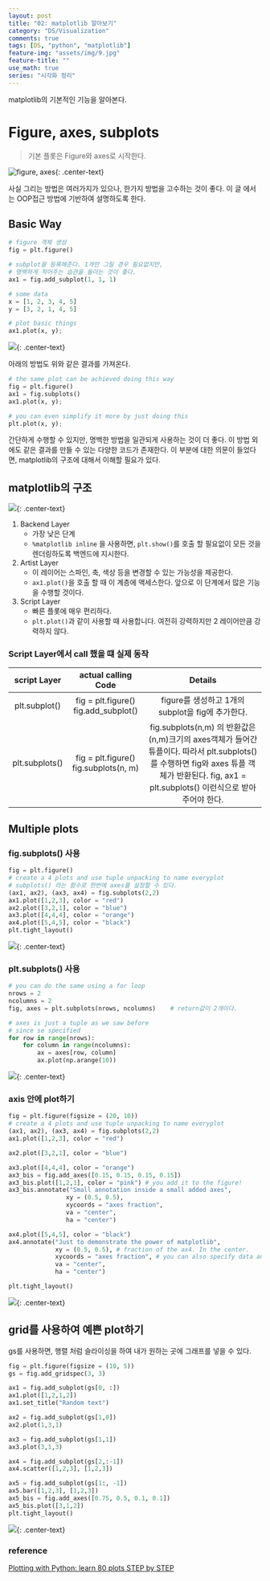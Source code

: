 ```yaml
---
layout: post
title: "02: matplotlib 알아보기"
category: "DS/Visualization"
comments: true
tags: [DS, "python", "matplotlib"]
feature-img: "assets/img/9.jpg"
feature-title: ""
use_math: true
series: "시각화 정리"
---
```


matplotlib의 기본적인 기능을 알아본다.

# Figure, axes, subplots

> 기본 플롯은 Figure와 axes로 시작한다.

![figure, axes](https://www.kaggleusercontent.com/kf/33240044/eyJhbGciOiJkaXIiLCJlbmMiOiJBMTI4Q0JDLUhTMjU2In0..O9nlv1zkznh1vQub5eZ0hw.Qvr4mcQdNZaSaejnyDQTkuCetZPVJKeN-DuVntxFuZZQWc4ezlo7eitT60WhD8mUf6QdMLpfq0QfS-4uW5v2bUsdjqJu2dTcLCAz8ri96ivNf_jbla5-nbxPieIzMqdHXJT-H2NMRe4_R_BySY_oqUahDifUo4VzF_gcAkt5Qkja79lHFh6ks8SFKl1Jxxkj8USAXi2lgMR4qccTheVRk9qnWZSRN8oeQYhS6huqTFVI7LvuC1o01DJIz1GIL-ES_UAjFBHDuH-EAtU-tCKubrh9rGB4MM0lZeoaWii5EmYw-QScvh9Ecf91sYDctcFFlD1uSEyZpRlTHqqYNGQJyOXAZ4pH3DtUpE7REHNqVa2oe5T_pZV99crNW3WTzTG7AnwmAPBxT1wYv3bBYwP91_cijUveTImjXvRfctlZL058twd_HaNLzuOvrH6jFNlFpWyjtKfWuFg1SiqnznMX2O83l9VMVwkhdcVoGOq9ZQz8_tH6lNeuqqebDh0NF0zkxA0vJdOzTaHREalrkvioWOCyNu_73vC_QJRg5q46y3-PtTanQSocAwLH6ROovOviaWMRbYhSLGKtDLURyKqCTqEAck0jEVhqhqUWZUY-NICs0aPANkm4sNboYF2-GdfpCb60ECDiSE8hAjLoM4dJIzmTWKQnk5ntBZrM01lrpJgG6uYB_N28eoWVVVSrVeT3JLlrAbV-Dp6lexXW30XJXw.SuOXaBMM0AFVjJ_0bSdBWg/__results___files/__results___12_0.png){: .center-text}

사실 그리는 방법은 여러가지가 있으나, 한가지 방법을 고수하는 것이 좋다. 이 글 에서는 OOP접근 방법에 기반하여 설명하도록 한다.

## Basic Way

```python
# figure 객체 생성
fig = plt.figure()

# subplot을 등록해준다. 1개만 그릴 경우 필요없지만,
# 명백하게 적어주는 습관을 들이는 것이 좋다.
ax1 = fig.add_subplot(1, 1, 1)

# some data
x = [1, 2, 3, 4, 5]
y = [3, 2, 1, 4, 5]

# plot basic things
ax1.plot(x, y);
```

![](https://www.kaggleusercontent.com/kf/33240044/eyJhbGciOiJkaXIiLCJlbmMiOiJBMTI4Q0JDLUhTMjU2In0..O9nlv1zkznh1vQub5eZ0hw.Qvr4mcQdNZaSaejnyDQTkuCetZPVJKeN-DuVntxFuZZQWc4ezlo7eitT60WhD8mUf6QdMLpfq0QfS-4uW5v2bUsdjqJu2dTcLCAz8ri96ivNf_jbla5-nbxPieIzMqdHXJT-H2NMRe4_R_BySY_oqUahDifUo4VzF_gcAkt5Qkja79lHFh6ks8SFKl1Jxxkj8USAXi2lgMR4qccTheVRk9qnWZSRN8oeQYhS6huqTFVI7LvuC1o01DJIz1GIL-ES_UAjFBHDuH-EAtU-tCKubrh9rGB4MM0lZeoaWii5EmYw-QScvh9Ecf91sYDctcFFlD1uSEyZpRlTHqqYNGQJyOXAZ4pH3DtUpE7REHNqVa2oe5T_pZV99crNW3WTzTG7AnwmAPBxT1wYv3bBYwP91_cijUveTImjXvRfctlZL058twd_HaNLzuOvrH6jFNlFpWyjtKfWuFg1SiqnznMX2O83l9VMVwkhdcVoGOq9ZQz8_tH6lNeuqqebDh0NF0zkxA0vJdOzTaHREalrkvioWOCyNu_73vC_QJRg5q46y3-PtTanQSocAwLH6ROovOviaWMRbYhSLGKtDLURyKqCTqEAck0jEVhqhqUWZUY-NICs0aPANkm4sNboYF2-GdfpCb60ECDiSE8hAjLoM4dJIzmTWKQnk5ntBZrM01lrpJgG6uYB_N28eoWVVVSrVeT3JLlrAbV-Dp6lexXW30XJXw.SuOXaBMM0AFVjJ_0bSdBWg/__results___files/__results___14_0.png){: .center-text}

아래의 방법도 위와 같은 결과를 가져온다.

```python
# the same plot can be achieved doing this way
fig = plt.figure()
ax1 = fig.subplots()
ax1.plot(x, y);
```

```python
# you can even simplify it more by just doing this
plt.plot(x, y);
```

간단하게 수행할 수 있지만, 명백한 방법을 일관되게 사용하는 것이 더 좋다. 이 방법 외에도 같은 결과를 만들 수 있는 다양한 코드가 존재한다. 이 부분에 대한 의문이 들었다면, matplotlib의 구조에 대해서 이해할 필요가 있다.

## matplotlib의 구조

![](https://www.kaggleusercontent.com/kf/33240044/eyJhbGciOiJkaXIiLCJlbmMiOiJBMTI4Q0JDLUhTMjU2In0..O9nlv1zkznh1vQub5eZ0hw.Qvr4mcQdNZaSaejnyDQTkuCetZPVJKeN-DuVntxFuZZQWc4ezlo7eitT60WhD8mUf6QdMLpfq0QfS-4uW5v2bUsdjqJu2dTcLCAz8ri96ivNf_jbla5-nbxPieIzMqdHXJT-H2NMRe4_R_BySY_oqUahDifUo4VzF_gcAkt5Qkja79lHFh6ks8SFKl1Jxxkj8USAXi2lgMR4qccTheVRk9qnWZSRN8oeQYhS6huqTFVI7LvuC1o01DJIz1GIL-ES_UAjFBHDuH-EAtU-tCKubrh9rGB4MM0lZeoaWii5EmYw-QScvh9Ecf91sYDctcFFlD1uSEyZpRlTHqqYNGQJyOXAZ4pH3DtUpE7REHNqVa2oe5T_pZV99crNW3WTzTG7AnwmAPBxT1wYv3bBYwP91_cijUveTImjXvRfctlZL058twd_HaNLzuOvrH6jFNlFpWyjtKfWuFg1SiqnznMX2O83l9VMVwkhdcVoGOq9ZQz8_tH6lNeuqqebDh0NF0zkxA0vJdOzTaHREalrkvioWOCyNu_73vC_QJRg5q46y3-PtTanQSocAwLH6ROovOviaWMRbYhSLGKtDLURyKqCTqEAck0jEVhqhqUWZUY-NICs0aPANkm4sNboYF2-GdfpCb60ECDiSE8hAjLoM4dJIzmTWKQnk5ntBZrM01lrpJgG6uYB_N28eoWVVVSrVeT3JLlrAbV-Dp6lexXW30XJXw.SuOXaBMM0AFVjJ_0bSdBWg/__results___files/__results___23_0.png){: .center-text}

1. Backend Layer
   - 가장 낮은 단계
   - `%matplotlib inline` 을 사용하면, `plt.show()`를 호출 할 필요없이 모든 것을 렌더링하도록 백엔드에 지시한다.
2. Artist Layer
   - 이 레이어는 스파인, 축, 색상 등을 변경할 수 있는 가능성을 제공한다.
   - `ax1.plot()`을 호출 할 때 이 계층에 액세스한다. 앞으로 이 단계에서 많은 기능을 수행할 것이다.
3. Script Layer
   - 빠른 플롯에 매우 편리하다.
   - `plt.plot()`과 같이 사용할 때 사용합니다. 여전히 강력하지만 2 레이어만큼 강력하지 않다.

### Script Layer에서 call 했을 떄 실제 동작

|  script Layer  |          actual calling Code          |                                                                                            Details                                                                                            |
| :------------: | :-----------------------------------: | :-------------------------------------------------------------------------------------------------------------------------------------------------------------------------------------------: |
| plt.subplot()  | fig = plt.figure() fig.add_subplot()  |                                                                       figure를 생성하고 1개의 subplot을 fig에 추가한다.                                                                       |
| plt.subplots() | fig = plt.figure() fig.subplots(n, m) | fig.subplots(n,m) 의 반환값은 (n,m)크기의 axes객체가 들어간 튜플이다. 따라서 plt.subplots()를 수행하면 fig와 axes 튜플 객체가 반환된다. fig, ax1 = plt.subplots() 이런식으로 받아주어야 한다. |

## Multiple plots

### fig.subplots() 사용

```python
fig = plt.figure()
# create a 4 plots and use tuple unpacking to name everyplot
# subplots() 라는 함수로 한번에 axes를 설정할 수 있다.
(ax1, ax2), (ax3, ax4) = fig.subplots(2,2)
ax1.plot([1,2,3], color = "red")
ax2.plot([3,2,1], color = "blue")
ax3.plot([4,4,4], color = "orange")
ax4.plot([5,4,5], color = "black")
plt.tight_layout()
```

![](https://www.kaggleusercontent.com/kf/33240044/eyJhbGciOiJkaXIiLCJlbmMiOiJBMTI4Q0JDLUhTMjU2In0..O9nlv1zkznh1vQub5eZ0hw.Qvr4mcQdNZaSaejnyDQTkuCetZPVJKeN-DuVntxFuZZQWc4ezlo7eitT60WhD8mUf6QdMLpfq0QfS-4uW5v2bUsdjqJu2dTcLCAz8ri96ivNf_jbla5-nbxPieIzMqdHXJT-H2NMRe4_R_BySY_oqUahDifUo4VzF_gcAkt5Qkja79lHFh6ks8SFKl1Jxxkj8USAXi2lgMR4qccTheVRk9qnWZSRN8oeQYhS6huqTFVI7LvuC1o01DJIz1GIL-ES_UAjFBHDuH-EAtU-tCKubrh9rGB4MM0lZeoaWii5EmYw-QScvh9Ecf91sYDctcFFlD1uSEyZpRlTHqqYNGQJyOXAZ4pH3DtUpE7REHNqVa2oe5T_pZV99crNW3WTzTG7AnwmAPBxT1wYv3bBYwP91_cijUveTImjXvRfctlZL058twd_HaNLzuOvrH6jFNlFpWyjtKfWuFg1SiqnznMX2O83l9VMVwkhdcVoGOq9ZQz8_tH6lNeuqqebDh0NF0zkxA0vJdOzTaHREalrkvioWOCyNu_73vC_QJRg5q46y3-PtTanQSocAwLH6ROovOviaWMRbYhSLGKtDLURyKqCTqEAck0jEVhqhqUWZUY-NICs0aPANkm4sNboYF2-GdfpCb60ECDiSE8hAjLoM4dJIzmTWKQnk5ntBZrM01lrpJgG6uYB_N28eoWVVVSrVeT3JLlrAbV-Dp6lexXW30XJXw.SuOXaBMM0AFVjJ_0bSdBWg/__results___files/__results___26_0.png){: .center-text}

### plt.subplots() 사용

```python
# you can do the same using a for loop
nrows = 2
ncolumns = 2
fig, axes = plt.subplots(nrows, ncolumns)    # return값이 2개이다.

# axes is just a tuple as we saw before
# since se specified
for row in range(nrows):
    for column in range(ncolumns):
        ax = axes[row, column]
        ax.plot(np.arange(10))
```

![](https://www.kaggleusercontent.com/kf/33240044/eyJhbGciOiJkaXIiLCJlbmMiOiJBMTI4Q0JDLUhTMjU2In0..O9nlv1zkznh1vQub5eZ0hw.Qvr4mcQdNZaSaejnyDQTkuCetZPVJKeN-DuVntxFuZZQWc4ezlo7eitT60WhD8mUf6QdMLpfq0QfS-4uW5v2bUsdjqJu2dTcLCAz8ri96ivNf_jbla5-nbxPieIzMqdHXJT-H2NMRe4_R_BySY_oqUahDifUo4VzF_gcAkt5Qkja79lHFh6ks8SFKl1Jxxkj8USAXi2lgMR4qccTheVRk9qnWZSRN8oeQYhS6huqTFVI7LvuC1o01DJIz1GIL-ES_UAjFBHDuH-EAtU-tCKubrh9rGB4MM0lZeoaWii5EmYw-QScvh9Ecf91sYDctcFFlD1uSEyZpRlTHqqYNGQJyOXAZ4pH3DtUpE7REHNqVa2oe5T_pZV99crNW3WTzTG7AnwmAPBxT1wYv3bBYwP91_cijUveTImjXvRfctlZL058twd_HaNLzuOvrH6jFNlFpWyjtKfWuFg1SiqnznMX2O83l9VMVwkhdcVoGOq9ZQz8_tH6lNeuqqebDh0NF0zkxA0vJdOzTaHREalrkvioWOCyNu_73vC_QJRg5q46y3-PtTanQSocAwLH6ROovOviaWMRbYhSLGKtDLURyKqCTqEAck0jEVhqhqUWZUY-NICs0aPANkm4sNboYF2-GdfpCb60ECDiSE8hAjLoM4dJIzmTWKQnk5ntBZrM01lrpJgG6uYB_N28eoWVVVSrVeT3JLlrAbV-Dp6lexXW30XJXw.SuOXaBMM0AFVjJ_0bSdBWg/__results___files/__results___27_0.png){: .center-text}

### axis 안에 plot하기

```python
fig = plt.figure(figsize = (20, 10))
# create a 4 plots and use tuple unpacking to name everyplot
(ax1, ax2), (ax3, ax4) = fig.subplots(2,2)
ax1.plot([1,2,3], color = "red")

ax2.plot([3,2,1], color = "blue")

ax3.plot([4,4,4], color = "orange")
ax3_bis = fig.add_axes([0.15, 0.15, 0.15, 0.15])
ax3_bis.plot([1,2,1], color = "pink") # you add it to the figure!
ax3_bis.annotate("Small annotation inside a small added axes",
                xy = (0.5, 0.5),
                xycoords = "axes fraction",
                va = "center",
                ha = "center")

ax4.plot([5,4,5], color = "black")
ax4.annotate("Just to demonstrate the power of matplotlib",
             xy = (0.5, 0.5), # fraction of the ax4. In the center.
             xycoords = "axes fraction", # you can also specify data and pass the values of the x and y axis.
             va = "center",
             ha = "center")

plt.tight_layout()
```

![](https://www.kaggleusercontent.com/kf/33240044/eyJhbGciOiJkaXIiLCJlbmMiOiJBMTI4Q0JDLUhTMjU2In0..O9nlv1zkznh1vQub5eZ0hw.Qvr4mcQdNZaSaejnyDQTkuCetZPVJKeN-DuVntxFuZZQWc4ezlo7eitT60WhD8mUf6QdMLpfq0QfS-4uW5v2bUsdjqJu2dTcLCAz8ri96ivNf_jbla5-nbxPieIzMqdHXJT-H2NMRe4_R_BySY_oqUahDifUo4VzF_gcAkt5Qkja79lHFh6ks8SFKl1Jxxkj8USAXi2lgMR4qccTheVRk9qnWZSRN8oeQYhS6huqTFVI7LvuC1o01DJIz1GIL-ES_UAjFBHDuH-EAtU-tCKubrh9rGB4MM0lZeoaWii5EmYw-QScvh9Ecf91sYDctcFFlD1uSEyZpRlTHqqYNGQJyOXAZ4pH3DtUpE7REHNqVa2oe5T_pZV99crNW3WTzTG7AnwmAPBxT1wYv3bBYwP91_cijUveTImjXvRfctlZL058twd_HaNLzuOvrH6jFNlFpWyjtKfWuFg1SiqnznMX2O83l9VMVwkhdcVoGOq9ZQz8_tH6lNeuqqebDh0NF0zkxA0vJdOzTaHREalrkvioWOCyNu_73vC_QJRg5q46y3-PtTanQSocAwLH6ROovOviaWMRbYhSLGKtDLURyKqCTqEAck0jEVhqhqUWZUY-NICs0aPANkm4sNboYF2-GdfpCb60ECDiSE8hAjLoM4dJIzmTWKQnk5ntBZrM01lrpJgG6uYB_N28eoWVVVSrVeT3JLlrAbV-Dp6lexXW30XJXw.SuOXaBMM0AFVjJ_0bSdBWg/__results___files/__results___28_1.png){: .center-text}

## grid를 사용하여 예쁜 plot하기

gs를 사용하면, 행렬 처럼 슬라이싱을 하여 내가 원하는 곳에 그래프를 넣을 수 있다.

```python
fig = plt.figure(figsize = (10, 5))
gs = fig.add_gridspec(3, 3)

ax1 = fig.add_subplot(gs[0, :])
ax1.plot([1,2,1,2])
ax1.set_title("Random text")

ax2 = fig.add_subplot(gs[1,0])
ax2.plot(1,3,1)

ax3 = fig.add_subplot(gs[1,1])
ax3.plot(3,1,3)

ax4 = fig.add_subplot(gs[2,:-1])
ax4.scatter([1,2,3], [1,2,3])

ax5 = fig.add_subplot(gs[1:, -1])
ax5.bar([1,2,3], [1,2,3])
ax5_bis = fig.add_axes([0.75, 0.5, 0.1, 0.1])
ax5_bis.plot([3,1,2])
plt.tight_layout()
```

![](https://www.kaggleusercontent.com/kf/33240044/eyJhbGciOiJkaXIiLCJlbmMiOiJBMTI4Q0JDLUhTMjU2In0..O9nlv1zkznh1vQub5eZ0hw.Qvr4mcQdNZaSaejnyDQTkuCetZPVJKeN-DuVntxFuZZQWc4ezlo7eitT60WhD8mUf6QdMLpfq0QfS-4uW5v2bUsdjqJu2dTcLCAz8ri96ivNf_jbla5-nbxPieIzMqdHXJT-H2NMRe4_R_BySY_oqUahDifUo4VzF_gcAkt5Qkja79lHFh6ks8SFKl1Jxxkj8USAXi2lgMR4qccTheVRk9qnWZSRN8oeQYhS6huqTFVI7LvuC1o01DJIz1GIL-ES_UAjFBHDuH-EAtU-tCKubrh9rGB4MM0lZeoaWii5EmYw-QScvh9Ecf91sYDctcFFlD1uSEyZpRlTHqqYNGQJyOXAZ4pH3DtUpE7REHNqVa2oe5T_pZV99crNW3WTzTG7AnwmAPBxT1wYv3bBYwP91_cijUveTImjXvRfctlZL058twd_HaNLzuOvrH6jFNlFpWyjtKfWuFg1SiqnznMX2O83l9VMVwkhdcVoGOq9ZQz8_tH6lNeuqqebDh0NF0zkxA0vJdOzTaHREalrkvioWOCyNu_73vC_QJRg5q46y3-PtTanQSocAwLH6ROovOviaWMRbYhSLGKtDLURyKqCTqEAck0jEVhqhqUWZUY-NICs0aPANkm4sNboYF2-GdfpCb60ECDiSE8hAjLoM4dJIzmTWKQnk5ntBZrM01lrpJgG6uYB_N28eoWVVVSrVeT3JLlrAbV-Dp6lexXW30XJXw.SuOXaBMM0AFVjJ_0bSdBWg/__results___files/__results___32_1.png){: .center-text}

### reference

[Plotting with Python: learn 80 plots STEP by STEP](https://www.kaggle.com/python10pm/plotting-with-python-learn-80-plots-step-by-step)

